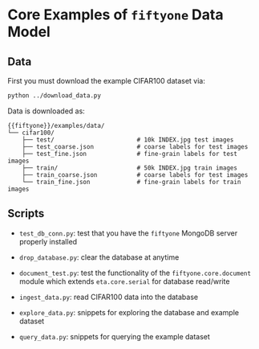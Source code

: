 # Core Examples of `fiftyone` Data Model

## Data

First you must download the example CIFAR100 dataset via:
```bash
python ../download_data.py
```

Data is downloaded as:
```
{{fiftyone}}/examples/data/
└── cifar100/
    ├── test/                       # 10k INDEX.jpg test images
    ├── test_coarse.json            # coarse labels for test images
    ├── test_fine.json              # fine-grain labels for test images
    ├── train/                      # 50k INDEX.jpg train images
    ├── train_coarse.json           # coarse labels for test images
    └── train_fine.json             # fine-grain labels for train images
```

## Scripts

 - `test_db_conn.py`: test that you have the `fiftyone` MongoDB server
 properly installed
 
- `drop_database.py`: clear the database at anytime

- `document_test.py`: test the functionality of the `fiftyone.core.document`
 module which extends `eta.core.serial` for database read/write
 
- `ingest_data.py`: read CIFAR100 data into the database

- `explore_data.py`: snippets for exploring the database and example dataset

- `query_data.py`: snippets for querying the example dataset
